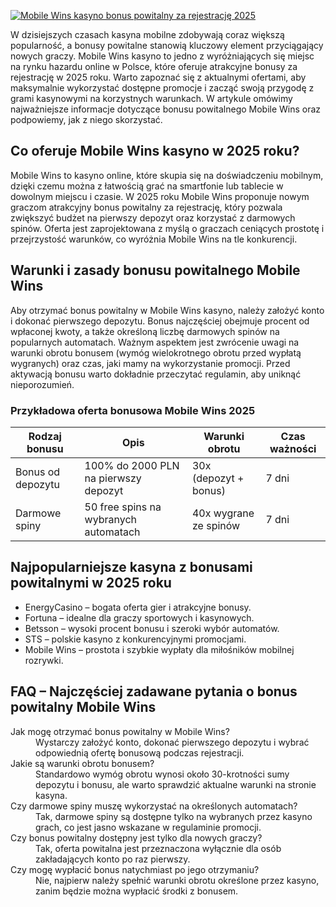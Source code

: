 [![Mobile Wins kasyno bonus powitalny za rejestrację 2025](https://123-caf.pages.dev/gitsignup.png)](https://vrmoo.ru/Bt82HjjY)

<p>W dzisiejszych czasach kasyna mobilne zdobywają coraz większą popularność, a bonusy powitalne stanowią kluczowy element przyciągający nowych graczy. Mobile Wins kasyno to jedno z wyróżniających się miejsc na rynku hazardu online w Polsce, które oferuje atrakcyjne bonusy za rejestrację w 2025 roku. Warto zapoznać się z aktualnymi ofertami, aby maksymalnie wykorzystać dostępne promocje i zacząć swoją przygodę z grami kasynowymi na korzystnych warunkach. W artykule omówimy najważniejsze informacje dotyczące bonusu powitalnego Mobile Wins oraz podpowiemy, jak z niego skorzystać.</p>  <h2>Co oferuje Mobile Wins kasyno w 2025 roku?</h2> <p>Mobile Wins to kasyno online, które skupia się na doświadczeniu mobilnym, dzięki czemu można z łatwością grać na smartfonie lub tablecie w dowolnym miejscu i czasie. W 2025 roku Mobile Wins proponuje nowym graczom atrakcyjny bonus powitalny za rejestrację, który pozwala zwiększyć budżet na pierwszy depozyt oraz korzystać z darmowych spinów. Oferta jest zaprojektowana z myślą o graczach ceniących prostotę i przejrzystość warunków, co wyróżnia Mobile Wins na tle konkurencji.</p>  <h2>Warunki i zasady bonusu powitalnego Mobile Wins</h2> <p>Aby otrzymać bonus powitalny w Mobile Wins kasyno, należy założyć konto i dokonać pierwszego depozytu. Bonus najczęściej obejmuje procent od wpłaconej kwoty, a także określoną liczbę darmowych spinów na popularnych automatach. Ważnym aspektem jest zwrócenie uwagi na warunki obrotu bonusem (wymóg wielokrotnego obrotu przed wypłatą wygranych) oraz czas, jaki mamy na wykorzystanie promocji. Przed aktywacją bonusu warto dokładnie przeczytać regulamin, aby uniknąć nieporozumień.</p>  <h3>Przykładowa oferta bonusowa Mobile Wins 2025</h3> <table>   <thead>     <tr>       <th>Rodzaj bonusu</th>       <th>Opis</th>       <th>Warunki obrotu</th>       <th>Czas ważności</th>     </tr>   </thead>   <tbody>     <tr>       <td>Bonus od depozytu</td>       <td>100% do 2000 PLN na pierwszy depozyt</td>       <td>30x (depozyt + bonus)</td>       <td>7 dni</td>     </tr>     <tr>       <td>Darmowe spiny</td>       <td>50 free spins na wybranych automatach</td>       <td>40x wygrane ze spinów</td>       <td>7 dni</td>     </tr>   </tbody> </table>  <h2>Najpopularniejsze kasyna z bonusami powitalnymi w 2025 roku</h2> <ul>   <li>EnergyCasino – bogata oferta gier i atrakcyjne bonusy.</li>   <li>Fortuna – idealne dla graczy sportowych i kasynowych.</li>   <li>Betsson – wysoki procent bonusu i szeroki wybór automatów.</li>   <li>STS – polskie kasyno z konkurencyjnymi promocjami.</li>   <li>Mobile Wins – prostota i szybkie wypłaty dla miłośników mobilnej rozrywki.</li> </ul>  <h2>FAQ – Najczęściej zadawane pytania o bonus powitalny Mobile Wins</h2> <dl>   <dt>Jak mogę otrzymać bonus powitalny w Mobile Wins?</dt>   <dd>Wystarczy założyć konto, dokonać pierwszego depozytu i wybrać odpowiednią ofertę bonusową podczas rejestracji.</dd>    <dt>Jakie są warunki obrotu bonusem?</dt>   <dd>Standardowo wymóg obrotu wynosi około 30-krotności sumy depozytu i bonusu, ale warto sprawdzić aktualne warunki na stronie kasyna.</dd>    <dt>Czy darmowe spiny muszę wykorzystać na określonych automatach?</dt>   <dd>Tak, darmowe spiny są dostępne tylko na wybranych przez kasyno grach, co jest jasno wskazane w regulaminie promocji.</dd>    <dt>Czy bonus powitalny dostępny jest tylko dla nowych graczy?</dt>   <dd>Tak, oferta powitalna jest przeznaczona wyłącznie dla osób zakładających konto po raz pierwszy.</dd>    <dt>Czy mogę wypłacić bonus natychmiast po jego otrzymaniu?</dt>   <dd>Nie, najpierw należy spełnić warunki obrotu określone przez kasyno, zanim będzie można wypłacić środki z bonusem.</dd> </dl>